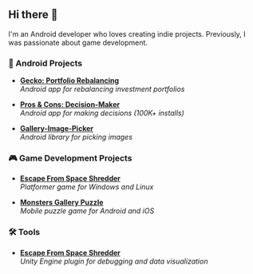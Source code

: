 ## Hi there 👋
I'm an Android developer who loves creating indie projects. Previously, I was passionate about game development.

### 📱 Android Projects
- **[Gecko: Portfolio Rebalancing](https://play.google.com/store/apps/details?id=com.samuel_unknown.gecko)** <br/> 
*Android app for rebalancing investment portfolios* 
  
- **[Pros & Cons: Decision-Maker](https://play.google.com/store/apps/details?id=com.samuelunknown.proscons)** <br/>
*Android app for making decisions (100K+ installs)* 

- **[Gallery-Image-Picker](https://github.com/Samuel-Unknown/Gallery-Image-Picker)** <br/>
*Android library for picking images* 

### 🎮 Game Development Projects
- **[Escape From Space Shredder](https://store.steampowered.com/app/681540/Escape_From_Space_Shredder)** <br/>
*Platformer game for Windows and Linux* 
  
- **[Monsters Gallery Puzzle](https://www.youtube.com/watch?v=YX83SpYX2kU&ab_channel=%D0%A1%D0%B5%D0%BC%D1%91%D0%BD%D0%9D%D0%B5%D0%B8%D0%B7%D0%B2%D0%B5%D1%81%D1%82%D0%BD%D1%8B%D0%B9)** <br/>
*Mobile puzzle game for Android and iOS* 

### 🛠️ Tools
- **[Escape From Space Shredder](https://assetstore.unity.com/packages/tools/utilities/debuggraphs-74707)** <br/>
*Unity Engine plugin for debugging and data visualization* 
